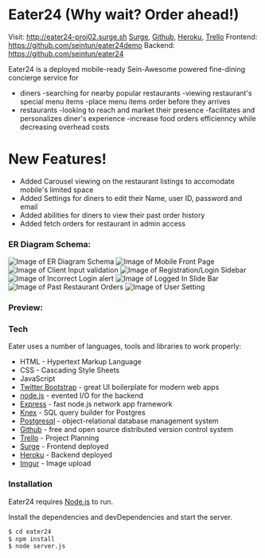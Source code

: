 # Eater24 (Why wait? Order ahead!)
Visit: http://eater24-proj02.surge.sh
[Surge], [Github], [Heroku], [Trello]
Frontend: https://github.com/seintun/eater24demo
Backend: https://github.com/seintun/eater24

Eater24 is a deployed mobile-ready Sein-Awesome powered fine-dining concierge service for 
- diners 
-searching for nearby popular restaurants
-viewing restaurant's special menu items
-place menu items order before they arrives
- restaurants
-looking to reach and market their presence
-facilitates and personalizes diner's experience
-increase food orders efficienncy while decreasing overhead costs

# New Features!

- Added Carousel viewing on the restaurant listings to accomodate mobile's limited space
- Added Settings for diners to edit their Name, user ID, password and email
- Added abilities for diners to view their past order history
- Added fetch orders for restaurant in admin access

### ER Diagram Schema:
![Image of ER Diagram Schema](https://i.imgur.com/Kk5D7tS.png)
![Image of Mobile Front Page](https://i.imgur.com/q1afxTU.png)
![Image of Client Input validation](https://i.imgur.com/wqw1P9H.png)
![Image of Registration/Login Sidebar](https://i.imgur.com/RHinu7R.png)
![Image of Incorrect Login alert](https://i.imgur.com/tQuDzxn.png)
![Image of Logged In Slide Bar](https://i.imgur.com/d6t7xsA.png)
![Image of Past Restaurant Orders](https://i.imgur.com/LINU5gG.png)
![Image of User Setting](https://i.imgur.com/4L0Niz6.png)
### Preview:


### Tech

Eater uses a number of languages, tools and libraries to work properly:

* HTML - Hypertext Markup Language
* CSS - Cascading Style Sheets
* JavaScript
* [Twitter Bootstrap] - great UI boilerplate for modern web apps
* [node.js] - evented I/O for the backend
* [Express] - fast node.js network app framework
* [Knex] - SQL query builder for Postgres
* [Postgresql] - object-relational database management system
* [Github] - free and open source distributed version control system
* [Trello] - Project Planning
* [Surge] - Frontend deployed
* [Heroku] - Backend deployed
* [Imgur] - Image upload

### Installation

Eater24 requires [Node.js](https://nodejs.org/) to run.

Install the dependencies and devDependencies and start the server.

```sh
$ cd eater24
$ npm install
$ node server.js
```

[node.js]: <http://nodejs.org>
[Twitter Bootstrap]: <http://twitter.github.com/bootstrap/>
[express]: <http://expressjs.com>
[Knex]: <https://knexjs.org/>
[Postgresql]: <https://www.postgresql.org/>
[Github]: <https://github.com/seintun>
[Trello]: <https://trello.com/b/U4vdFnj4/q2-project>
[Surge]: <http://eater24-proj02.surge.sh/>
[Heroku]: <http://eater24.herokuapp.com>
[Imgur]: <https://imgur.com/a/ReFqyEx>
